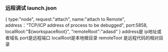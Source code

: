 ### 远程调试 launch.json
{
  type:"node",
  request:"attach",
  name:"attach to Remote",
  address：“TCP/ICP address of process to be debugged",
  port:5858,
  localRoot:"${workspaceRoot}",
  "remoteRoot":"adasd"
}
 address是 ip地址或者域名
 port是远程端口
 localRoot是本地根目录
 remoteToot 是远程代码的相对目录

 
